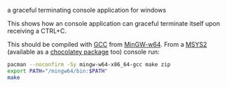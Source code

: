 a graceful terminating console application for windows

This shows how an console application can graceful terminate itself upon receiving a CTRL+C.

This should be compiled with [GCC](https://gcc.gnu.org/) from [MinGW-w64](https://mingw-w64.org/). From a [MSYS2](http://www.msys2.org/) (available as a [chocolatey package](https://chocolatey.org/packages/msys2) too) console run:

```bash
pacman --noconfirm -Sy mingw-w64-x86_64-gcc make zip
export PATH="/mingw64/bin:$PATH"
make
```
